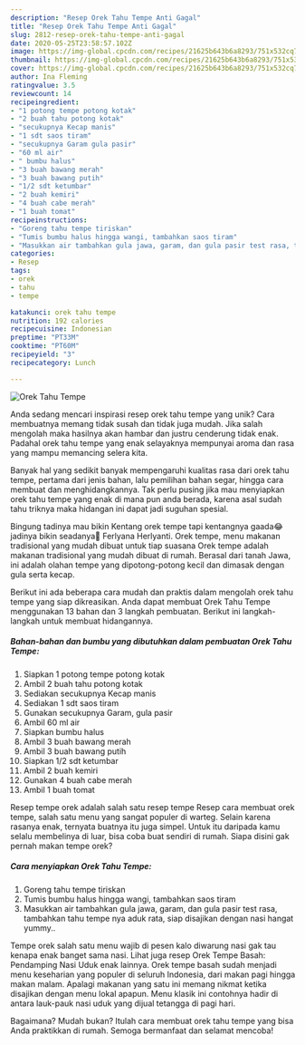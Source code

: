 ```yaml
---
description: "Resep Orek Tahu Tempe Anti Gagal"
title: "Resep Orek Tahu Tempe Anti Gagal"
slug: 2812-resep-orek-tahu-tempe-anti-gagal
date: 2020-05-25T23:58:57.102Z
image: https://img-global.cpcdn.com/recipes/21625b643b6a8293/751x532cq70/orek-tahu-tempe-foto-resep-utama.jpg
thumbnail: https://img-global.cpcdn.com/recipes/21625b643b6a8293/751x532cq70/orek-tahu-tempe-foto-resep-utama.jpg
cover: https://img-global.cpcdn.com/recipes/21625b643b6a8293/751x532cq70/orek-tahu-tempe-foto-resep-utama.jpg
author: Ina Fleming
ratingvalue: 3.5
reviewcount: 14
recipeingredient:
- "1 potong tempe potong kotak"
- "2 buah tahu potong kotak"
- "secukupnya Kecap manis"
- "1 sdt saos tiram"
- "secukupnya Garam gula pasir"
- "60 ml air"
- " bumbu halus"
- "3 buah bawang merah"
- "3 buah bawang putih"
- "1/2 sdt ketumbar"
- "2 buah kemiri"
- "4 buah cabe merah"
- "1 buah tomat"
recipeinstructions:
- "Goreng tahu tempe tiriskan"
- "Tumis bumbu halus hingga wangi, tambahkan saos tiram"
- "Masukkan air tambahkan gula jawa, garam, dan gula pasir test rasa, tambahkan tahu tempe nya aduk rata, siap disajikan dengan nasi hangat yummy.."
categories:
- Resep
tags:
- orek
- tahu
- tempe

katakunci: orek tahu tempe 
nutrition: 192 calories
recipecuisine: Indonesian
preptime: "PT33M"
cooktime: "PT60M"
recipeyield: "3"
recipecategory: Lunch

---
```



![Orek Tahu Tempe](https://img-global.cpcdn.com/recipes/21625b643b6a8293/751x532cq70/orek-tahu-tempe-foto-resep-utama.jpg)

Anda sedang mencari inspirasi resep orek tahu tempe yang unik? Cara membuatnya memang tidak susah dan tidak juga mudah. Jika salah mengolah maka hasilnya akan hambar dan justru cenderung tidak enak. Padahal orek tahu tempe yang enak selayaknya mempunyai aroma dan rasa yang mampu memancing selera kita.

Banyak hal yang sedikit banyak mempengaruhi kualitas rasa dari orek tahu tempe, pertama dari jenis bahan, lalu pemilihan bahan segar, hingga cara membuat dan menghidangkannya. Tak perlu pusing jika mau menyiapkan orek tahu tempe yang enak di mana pun anda berada, karena asal sudah tahu triknya maka hidangan ini dapat jadi suguhan spesial.

Bingung tadinya mau bikin Kentang orek tempe tapi kentangnya gaada😂 jadinya bikin seadanya🤭 Ferlyana Herlyanti. Orek tempe, menu makanan tradisional yang mudah dibuat untuk tiap suasana Orek tempe adalah makanan tradisional yang mudah dibuat di rumah. Berasal dari tanah Jawa, ini adalah olahan tempe yang dipotong-potong kecil dan dimasak dengan gula serta kecap.


Berikut ini ada beberapa cara mudah dan praktis dalam mengolah orek tahu tempe yang siap dikreasikan. Anda dapat membuat Orek Tahu Tempe menggunakan 13 bahan dan 3 langkah pembuatan. Berikut ini langkah-langkah untuk membuat hidangannya.

<!--inarticleads1-->

##### Bahan-bahan dan bumbu yang dibutuhkan dalam pembuatan Orek Tahu Tempe:

1. Siapkan 1 potong tempe potong kotak
1. Ambil 2 buah tahu potong kotak
1. Sediakan secukupnya Kecap manis
1. Sediakan 1 sdt saos tiram
1. Gunakan secukupnya Garam, gula pasir
1. Ambil 60 ml air
1. Siapkan  bumbu halus
1. Ambil 3 buah bawang merah
1. Ambil 3 buah bawang putih
1. Siapkan 1/2 sdt ketumbar
1. Ambil 2 buah kemiri
1. Gunakan 4 buah cabe merah
1. Ambil 1 buah tomat


Resep tempe orek adalah salah satu resep tempe Resep cara membuat orek tempe, salah satu menu yang sangat populer di warteg. Selain karena rasanya enak, ternyata buatnya itu juga simpel. Untuk itu daripada kamu selalu membelinya di luar, bisa coba buat sendiri di rumah. Siapa disini gak pernah makan tempe orek? 

<!--inarticleads2-->

##### Cara menyiapkan Orek Tahu Tempe:

1. Goreng tahu tempe tiriskan
1. Tumis bumbu halus hingga wangi, tambahkan saos tiram
1. Masukkan air tambahkan gula jawa, garam, dan gula pasir test rasa, tambahkan tahu tempe nya aduk rata, siap disajikan dengan nasi hangat yummy..


Tempe orek salah satu menu wajib di pesen kalo diwarung nasi gak tau kenapa enak banget sama nasi. Lihat juga resep Orek Tempe Basah: Pendamping Nasi Uduk enak lainnya. Orek tempe basah sudah menjadi menu keseharian yang populer di seluruh Indonesia, dari makan pagi hingga makan malam. Apalagi makanan yang satu ini memang nikmat ketika disajikan dengan menu lokal apapun. Menu klasik ini contohnya hadir di antara lauk-pauk nasi uduk yang dijual tetangga di pagi hari. 

Bagaimana? Mudah bukan? Itulah cara membuat orek tahu tempe yang bisa Anda praktikkan di rumah. Semoga bermanfaat dan selamat mencoba!
